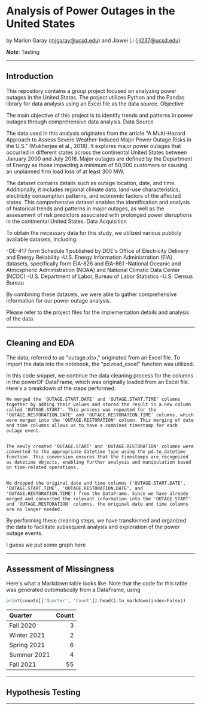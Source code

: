 # Analysis of Power Outages in the United States

by Marlon Garay (mjgaray@ucsd.edu) and Jiawei Li (jil237@ucsd.edu)

***Note***: Testing

---

## Introduction

This repository contains a group project focused on analyzing power outages in the United States. The project utilizes Python and the Pandas library for data analysis using an Excel file as the data source.
Objective

The main objective of this project is to identify trends and patterns in power outages through comprehensive data analysis.
Data Source

The data used in this analysis originates from the article "A Multi-Hazard Approach to Assess Severe Weather-Induced Major Power Outage Risks in the U.S." (Mukherjee et al., 2018). It explores major power outages that occurred in different states across the continental United States between January 2000 and July 2016. Major outages are defined by the Department of Energy as those impacting a minimum of 50,000 customers or causing an unplanned firm load loss of at least 300 MW.

The dataset contains details such as outage location, date, and time. Additionally, it includes regional climate data, land-use characteristics, electricity consumption patterns, and economic factors of the affected states. This comprehensive dataset enables the identification and analysis of historical trends and patterns in major outages, as well as the assessment of risk predictors associated with prolonged power disruptions in the continental United States.
Data Acquisition

To obtain the necessary data for this study, we utilized various publicly available datasets, including:

-OE-417 form Schedule 1 published by DOE's Office of Electricity Delivery and Energy Reliability
-U.S. Energy Information Administration (EIA) datasets, specifically form EIA-826 and EIA-861
-National Oceanic and Atmospheric Administration (NOAA) and National Climatic Data Center (NCDC)
-U.S. Department of Labor, Bureau of Labor Statistics
 -U.S. Census Bureau

By combining these datasets, we were able to gather comprehensive information for our power outage analysis.

Please refer to the project files for the implementation details and analysis of the data.

---

## Cleaning and EDA

The data, referred to as "outage.xlsx," originated from an Excel file. To import the data into the notebook, the "pd.read_excel" function was utilized.

In this code snippet, we continue the data cleaning process for the columns in the powerDF DataFrame, which was originally loaded from an Excel file. Here's a breakdown of the steps performed:

    We merged the 'OUTAGE.START.DATE' and 'OUTAGE.START.TIME' columns together by adding their values and stored the result in a new column called 'OUTAGE.START'. This process was repeated for the 'OUTAGE.RESTORATION.DATE' and 'OUTAGE.RESTORATION.TIME' columns, which were merged into the 'OUTAGE.RESTORATION' column. This merging of date and time columns allows us to have a combined timestamp for each outage event.
    

    The newly created 'OUTAGE.START' and 'OUTAGE.RESTORATION' columns were converted to the appropriate datetime type using the pd.to_datetime function. This conversion ensures that the timestamps are recognized as datetime objects, enabling further analysis and manipulation based on time-related operations.
    

    We dropped the original date and time columns ('OUTAGE.START.DATE', 'OUTAGE.START.TIME', 'OUTAGE.RESTORATION.DATE', and 'OUTAGE.RESTORATION.TIME') from the DataFrame. Since we have already merged and converted the relevant information into the 'OUTAGE.START' and 'OUTAGE.RESTORATION' columns, the original date and time columns are no longer needed.

By performing these cleaning steps, we have transformed and organized the data to facilitate subsequent analysis and exploration of the power outage events.

I guess we put some graph here

---

## Assessment of Missingness

Here's what a Markdown table looks like. Note that the code for this table was generated _automatically_ from a DataFrame, using

```py
print(counts[['Quarter', 'Count']].head().to_markdown(index=False))
```

| Quarter     |   Count |
|:------------|--------:|
| Fall 2020   |       3 |
| Winter 2021 |       2 |
| Spring 2021 |       6 |
| Summer 2021 |       4 |
| Fall 2021   |      55 |

---

## Hypothesis Testing


---
